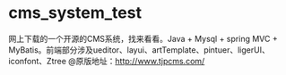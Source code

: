 # cms_system_test
网上下载的一个开源的CMS系统，找来看看。Java + Mysql + spring MVC + MyBatis。前端部分涉及ueditor、layui、artTemplate、pintuer、ligerUI、iconfont、Ztree
@原版地址：http://www.tjpcms.com/
